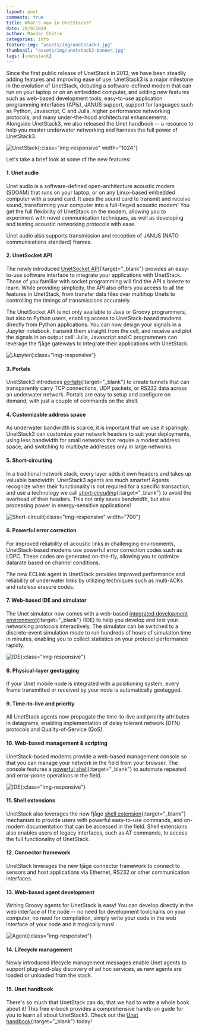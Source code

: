 ```yaml
---
layout: post
comments: true
title: What's new in UnetStack3?
date: 26/9/2019
author: Mandar Chitre
categories: info
feature-img: "assets/img/unetstack3.jpg"
thumbnail: "assets/img/unetstack3-banner.jpg"
tags: [unetstack]
---
```


Since the first public release of UnetStack in 2013, we have been steadily adding features and improving ease of use. UnetStack3 is a major milestone in the evolution of UnetStack, debuting a software-defined modem that can run on your laptop or on an embedded computer, and adding new features such as web-based development tools, easy-to-use application programming interfaces (APIs), JANUS support, support for languages such as Python, Javascript, C and Julia, higher performance networking protocols, and many under-the-hood architectural enhancements. Alongside UnetStack3, we also released the Unet handbook -- a resource to help you master underwater networking and harness the full power of UnetStack3.

![UnetStack](https://unetstack.net/img/UnetStack3.png){:class="img-responsive" width="1024"}

Let's take a brief look at some of the new features:

#### 1. Unet audio

Unet audio is a software-defined open-architecture acoustic modem (SDOAM) that runs on your laptop, or on any Linux-based embedded computer with a sound card. It uses the sound card to transmit and receive sound, transforming your computer into a full-fleged acoustic modem! You get the full flexibility of UnetStack on the modem, allowing you to experiment with novel communication techniques, as well as developing and testing acoustic networking protocols with ease.

Unet audio also supports transmission and reception of JANUS (NATO communications standard) frames.

#### 2. UnetSocket API

The newly introduced [UnetSocket API](https://unetstack.net/handbook/unet-handbook_unetsocket_api.html){:target="_blank"} provides an easy-to-use software interface to integrate your applications with UnetStack. Those of you familiar with socket programming will find the API a breeze to learn. While providing simplicity, the API also offers you access to all the features in UnetStack, from transfer data files over multihop Unets to controlling the timings of transmissions accurately.

The UnetSocket API is not only available to Java or Groovy programmers, but also to Python users, enabling access to UnetStack-based modems directly from Python applications. You can now design your signals in a Jupyter notebook, transmit them straight from the cell, and receive and plot the signals in an output cell! Julia, Javascript and C programmers can leverage the fjåge gateways to integrate their applications with UnetStack.

![Jupyter](assets/img/jupyter.png){:class="img-responsive"}

#### 3. Portals

UnetStack3 introduces [portals](https://unetstack.net/handbook/unet-handbook_portals.html){:target="_blank"} to create tunnels that can transparently carry TCP connections, UDP packets, or RS232 data across an underwater network. Portals are easy to setup and configure on demand, with just a couple of commands on the shell.

#### 4. Customizable address space

As underwater bandwidth is scarce, it is important that we use it sparingly. UnetStack3 can customize your network headers to suit your deployments, using less bandwidth for small networks that require a modest address space, and switching to multibyte addresses only in large networks.

#### 5. Short-circuiting

In a traditional network stack, every layer adds it own headers and takes up valuable bandwidth. UnetStack3 agents are much smarter! Agents recognize when their functionality is not required for a specific transaction, and use a technology we call [_short-circuiting_](https://unetstack.net/handbook/unet-handbook_datagram_service.html#_short_circuit_delivery){:target="_blank"} to avoid the overhead of their headers. This not only saves bandwidth, but also processing power in energy-sensitive applications!

![Short-circuit](assets/img/shortcircuit.png){:class="img-responsive" width="700"}

#### 6. Powerful error correction

For improved reliability of acoustic links in challenging environments, UnetStack-based modems use powerful error correction codes such as LDPC. These codes are generated on-the-fly, allowing you to optimize datarate based on channel conditions.

The new ECLink agent in UnetStack provides improved performance and reliability of underwater links by utilizing techniques such as multi-ACKs and rateless erasure codes.

#### 7. Web-based IDE and simulator

The Unet simulator now comes with a web-based [integrated development environment](https://unetstack.net/handbook/unet-handbook_writing_simulation_scripts.html#_integrated_development_environment){:target="_blank"} (IDE) to help you develop and test your networking protocols interactively. The simulator can be switched to a discrete-event simulation mode to run hundreds of hours of simulation time in minutes, enabling you to collect statistics on your protocol performance rapidly.

![IDE](assets/img/ide.png){:class="img-responsive"}

#### 8. Physical-layer geotagging

If your Unet mobile node is integrated with a positioning system, every frame transmitted or received by your node is automatically geotagged.

#### 9. Time-to-live and priority

All UnetStack agents now propagate the time-to-live and priority attributes in datagrams, enabling implementation of delay tolerant network (DTN) protocols and Quality-of-Service (QoS).

#### 10. Web-based management & scripting

UnetStack-based modems provide a web-based management console so that you can manage your network in the field from your browser. The console features a [powerful shell](https://unetstack.net/handbook/unet-handbook_unetstack_basics.html){:target="_blank"} to automate repeated and error-prone operations in the field.

![IDE](assets/img/scripting.png){:class="img-responsive"}

#### 11. Shell extensions

UnetStack also leverages the new fjåge [shell extension](https://fjage.readthedocs.io/en/latest/shell.html#shell-extensions){:target="_blank"} mechanism to provide users with powerful easy-to-use commands, and on-modem documentation that can be accessed in the field. Shell extensions also enables users of legacy interfaces, such as AT commands, to access the full functionality of UnetStack.

#### 12. Connector framework

UnetStack leverages the new fjåge connector framework to connect to sensors and host applications via Ethernet, RS232 or other communication interfaces.

#### 13. Web-based agent development

Writing Groovy agents for UnetStack is easy! You can develop directly in the web interface of the node -- no need for development toolchains on your computer, no need for compilation, simply write your code in the web interface of your node and it magically runs!

![Agent](assets/img/ping.png){:class="img-responsive"}

#### 14. Lifecycle management

Newly introduced lifecycle management messages enable Unet agents to support plug-and-play discovery of ad hoc services, as new agents are loaded or unloaded from the stack.

#### 15. Unet handbook

There's so much that UnetStack can do, that we had to write a whole book about it! This free e-book provides a comprehensive hands-on guide for you to learn all about UnetStack3. Check out the [Unet handbook](http://unetstack.net/handbook){:target="_blank"} today!
